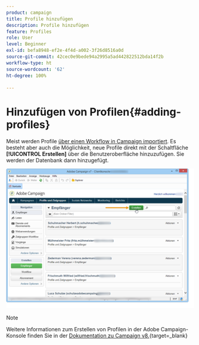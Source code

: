 ```yaml
---
product: campaign
title: Profile hinzufügen
description: Profile hinzufügen
feature: Profiles
role: User
level: Beginner
exl-id: befa8948-ef2e-4f4d-a002-3f26d8516a0d
source-git-commit: 42cec0e9bede94a2995a5ad442822512bda14f2b
workflow-type: ht
source-wordcount: '62'
ht-degree: 100%

---
```


# Hinzufügen von Profilen{#adding-profiles}



Meist werden Profile [über einen Workflow in Campaign importiert](../../platform/using/import-export-workflows.md). Es besteht aber auch die Möglichkeit, neue Profile direkt mit der Schaltfläche **[!UICONTROL Erstellen]** über die Benutzeroberfläche hinzuzufügen. Sie werden der Datenbank dann hinzugefügt.

![](assets/s_ncs_user_profile_add.png)

>[!NOTE]
>
>Weitere Informationen zum Erstellen von Profilen in der Adobe Campaign-Konsole finden Sie in der [Dokumentation zu Campaign v8.](https://experienceleague.adobe.com/de/docs/campaign-classic/using/getting-started/profile-management/adding-profiles){target=_blank}


<!--
Enter the information for this profile. The tabs and fields to be completed are described in [Editing a profile](../../platform/using/editing-a-profile.md).

Click **[!UICONTROL Save]** to validate profile creation. The profile is then added in Adobe Campaign database.
-->